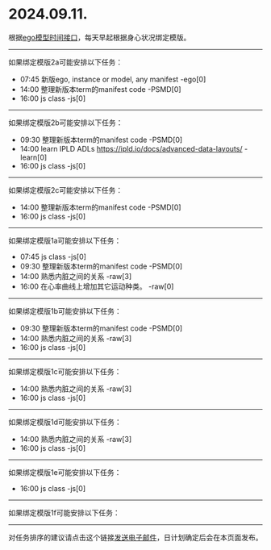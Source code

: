 # 2024.09.11.

根据[ego模型时间接口](https://gitee.com/hyg/blog/blob/master/timeflow.md)，每天早起根据身心状况绑定模版。

---
如果绑定模版2a可能安排以下任务：

- 07:45	新版ego, instance or model, any manifest -ego[0]
- 14:00	整理新版本term的manifest code -PSMD[0]
- 16:00	js class -js[0]

---
如果绑定模版2b可能安排以下任务：

- 09:30	整理新版本term的manifest code -PSMD[0]
- 14:00	learn IPLD ADLs https://ipld.io/docs/advanced-data-layouts/ -learn[0]
- 16:00	js class -js[0]

---
如果绑定模版2c可能安排以下任务：

- 14:00	整理新版本term的manifest code -PSMD[0]
- 16:00	js class -js[0]

---
如果绑定模版1a可能安排以下任务：

- 07:45	js class -js[0]
- 09:30	整理新版本term的manifest code -PSMD[0]
- 14:00	熟悉内脏之间的关系 -raw[3]
- 16:00	在心率曲线上增加其它运动种类。 -raw[0]

---
如果绑定模版1b可能安排以下任务：

- 09:30	整理新版本term的manifest code -PSMD[0]
- 14:00	熟悉内脏之间的关系 -raw[3]
- 16:00	js class -js[0]

---
如果绑定模版1c可能安排以下任务：

- 14:00	熟悉内脏之间的关系 -raw[3]
- 16:00	js class -js[0]

---
如果绑定模版1d可能安排以下任务：

- 14:00	熟悉内脏之间的关系 -raw[3]
- 16:00	js class -js[0]

---
如果绑定模版1e可能安排以下任务：

- 16:00	js class -js[0]

---
如果绑定模版1f可能安排以下任务：


---
对任务排序的建议请点击这个链接<a href="mailto:huangyg@mars22.com?subject=关于2024.09.11.任务排序的建议&body=date: 2024.09.11.%0D%0Afile: ../../blog/release/time/d.20240911.md%0D%0A---请勿修改邮件主题及以上内容---%0D%0A">发送电子邮件</a>，日计划确定后会在本页面发布。
